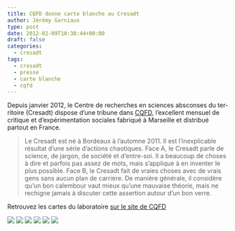 ```yaml
---
title: CQFD donne carte blanche au Cresadt
author: Jérémy Garniaux
type: post
date: 2012-02-09T10:38:44+00:00
draft: false
categories:
  - cresadt
tags:
  - cresadt
  - presse
  - carte blanche
  - cqfd
---
```

Depuis jan­vi­er 2012, le Cen­tre de recherch­es en sci­ences abscons­es du ter­ri­toire (Cre­sadt) dis­pose d’une tri­bune dans [CQFD](http://www.cqfd-journal.org), l’ex­cel­lent men­su­el de cri­tique et d’ex­péri­men­ta­tion sociales fab­riqué à Mar­seille et dis­tribué partout en France.

> Le Cre­sadt est né à Bor­deaux à l’au­tomne 2011. Il est l’in­ex­plic­a­ble résul­tat d’une série d’ac­tions chao­tiques. Face A, le Cre­sadt par­le de sci­ence, de jar­gon, de société et d’en­tre-soi. Il a beau­coup de choses à dire et par­fois pas assez de mots, mais s’ap­plique à en inven­ter le plus pos­si­ble. Face B, le Cre­sadt fait de vraies choses avec de vrais gens sans aucun plan de car­rière. De manière générale, il con­sid­ère qu’un bon calem­bour vaut mieux qu’une mau­vaise théorie, mais ne rechigne jamais à dis­cuter cette asser­tion autour d’un bon verre.

Retrouvez les cartes du laboratoire [sur le site de CQFD](https://cqfd-journal.org/le-CRESADT)

![](albums/carnet/travaux/DSC_0288_small.jpg)
![](albums/carnet/travaux/DSC_0282_small.jpg)
![](albums/carnet/travaux/DSC_0293_small.jpg)
![](albums/carnet/travaux/DSC_0296_small.jpg)
![](albums/carnet/travaux/DSC_0287_small.jpg)
![](albums/carnet/travaux/DSC_0279_small.jpg)
